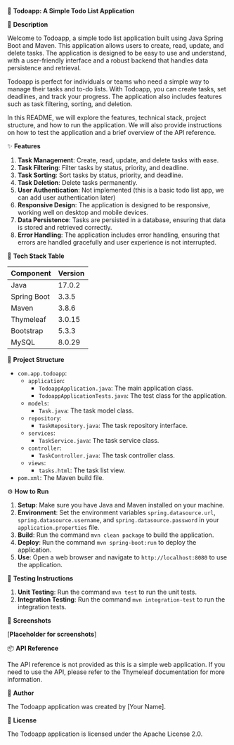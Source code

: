 🚀 **Todoapp: A Simple Todo List Application**

📖 **Description**

Welcome to Todoapp, a simple todo list application built using Java Spring Boot and Maven. This application allows users to create, read, update, and delete tasks. The application is designed to be easy to use and understand, with a user-friendly interface and a robust backend that handles data persistence and retrieval.

Todoapp is perfect for individuals or teams who need a simple way to manage their tasks and to-do lists. With Todoapp, you can create tasks, set deadlines, and track your progress. The application also includes features such as task filtering, sorting, and deletion.

In this README, we will explore the features, technical stack, project structure, and how to run the application. We will also provide instructions on how to test the application and a brief overview of the API reference.

✨ **Features**

1. **Task Management**: Create, read, update, and delete tasks with ease.
2. **Task Filtering**: Filter tasks by status, priority, and deadline.
3. **Task Sorting**: Sort tasks by status, priority, and deadline.
4. **Task Deletion**: Delete tasks permanently.
5. **User Authentication**: Not implemented (this is a basic todo list app, we can add user authentication later)
6. **Responsive Design**: The application is designed to be responsive, working well on desktop and mobile devices.
7. **Data Persistence**: Tasks are persisted in a database, ensuring that data is stored and retrieved correctly.
8. **Error Handling**: The application includes error handling, ensuring that errors are handled gracefully and user experience is not interrupted.

🧰 **Tech Stack Table**

| **Component** | **Version** |
| --- | --- |
| Java | 17.0.2 |
| Spring Boot | 3.3.5 |
| Maven | 3.8.6 |
| Thymeleaf | 3.0.15 |
| Bootstrap | 5.3.3 |
| MySQL | 8.0.29 |

📁 **Project Structure**

* `com.app.todoapp`:
	+ `application`:
		- `TodoappApplication.java`: The main application class.
		- `TodoappApplicationTests.java`: The test class for the application.
	+ `models`:
		- `Task.java`: The task model class.
	+ `repository`:
		- `TaskRepository.java`: The task repository interface.
	+ `services`:
		- `TaskService.java`: The task service class.
	+ `controller`:
		- `TaskController.java`: The task controller class.
	+ `views`:
		- `tasks.html`: The task list view.
* `pom.xml`: The Maven build file.

⚙️ **How to Run**

1. **Setup**: Make sure you have Java and Maven installed on your machine.
2. **Environment**: Set the environment variables `spring.datasource.url`, `spring.datasource.username`, and `spring.datasource.password` in your `application.properties` file.
3. **Build**: Run the command `mvn clean package` to build the application.
4. **Deploy**: Run the command `mvn spring-boot:run` to deploy the application.
5. **Use**: Open a web browser and navigate to `http://localhost:8080` to use the application.

🧪 **Testing Instructions**

1. **Unit Testing**: Run the command `mvn test` to run the unit tests.
2. **Integration Testing**: Run the command `mvn integration-test` to run the integration tests.

📸 **Screenshots**

[**Placeholder for screenshots**]

📦 **API Reference**

The API reference is not provided as this is a simple web application. If you need to use the API, please refer to the Thymeleaf documentation for more information.

👤 **Author**

The Todoapp application was created by [Your Name].

📝 **License**

The Todoapp application is licensed under the Apache License 2.0.
